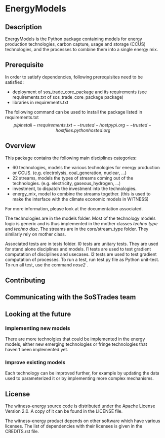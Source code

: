 # EnergyModels


## Description
EnergyModels is the Python package containing models for energy production technologies, carbon capture, usage and storage (CCUS) technologies, and the processes to combine them into a single energy mix.

## Prerequisite
In order to satisfy dependencies, following prerequisites need to be satisfied:
* deployment of sos\_trade\_core\_package and its requirements (see requirements.txt of sos\_trade\_core\_package package)
* libraries in requirements.txt

The following command can be used to install the package listed in requirements.txt
$$pip install -r requirements.txt --trusted-host pypi.org --trusted-host files.pythonhosted.org$$


## Overview

This package contains the following main disciplines categories:
* 60 technologies, models the various technologies for energy production or CCUS. (e.g. electrolysis, coal_generation, nuclear, ...)
* 22 streams, models the types of streams coming out of the technologies. (e.g. electricity, gaseous_hydrogen, ...)
* investment, to dispatch the investment into the technologies.
* energy_mix, model to combine the streams together. (this is used to make the interface with the climate economic models in WITNESS)

For more information, please look at the documentation associated.

The technologies are in the models folder. Most of the technology models logic is generic and is thus implemented in the 
mother classes *techno type* and *techno disc*.
The streams are in the core/stream_type folder. They similarly rely on mother class.

Associated tests are in tests folder.
l0 tests are unitary tests. They are used for stand alone disciplines and models.
l1 tests are used to test gradient computation of disciplines and usecases.
l2 tests are used to test gradient computation of processes.
To run a test, run test.py file as Python unit-test.
To run all test, use the command *nose2* .


## Contributing

## Communicating with the SoSTrades team

## Looking at the future

### Implementing new models

There are more technolgies that could be implemented in the energy models, either new emerging technologies or fringe technologies that haven't been implemented yet.

### Improve existing models

Each technology can be improved further, for example by updating the data used to parameterized it or by implementing more complex mechanisms.

## License
The witness-energy source code is distributed under the Apache License Version 2.0.
A copy of it can be found in the LICENSE file.

The witness-energy product depends on other software which have various licenses.
The list of dependencies with their licenses is given in the CREDITS.rst file.
